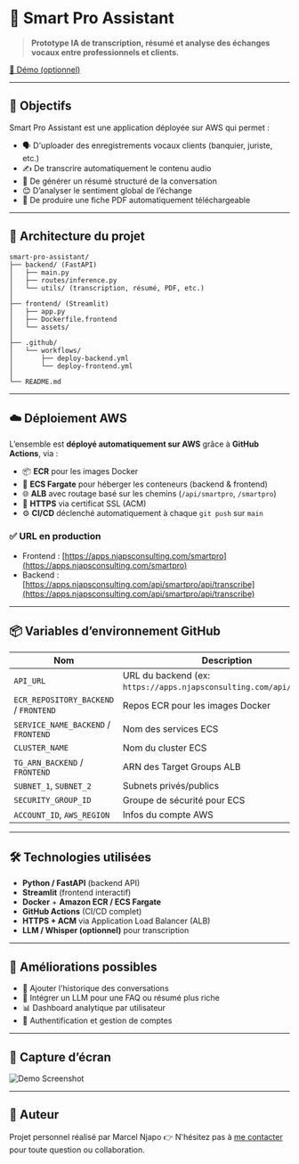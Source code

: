 
# 🧠 Smart Pro Assistant

> **Prototype IA de transcription, résumé et analyse des échanges vocaux entre professionnels et clients.**

[🎥 Démo (optionnel)](https://apps.njapsconsulting.com/smartpro)

---

## 🚀 Objectifs

Smart Pro Assistant est une application déployée sur AWS qui permet :

- 🗣️ D'uploader des enregistrements vocaux clients (banquier, juriste, etc.)
- ✍️ De transcrire automatiquement le contenu audio
- 🧠 De générer un résumé structuré de la conversation
- 😊 D’analyser le sentiment global de l’échange
- 📄 De produire une fiche PDF automatiquement téléchargeable

---

## 🧱 Architecture du projet

```
smart-pro-assistant/
├── backend/ (FastAPI)
│   ├── main.py
│   ├── routes/inference.py
│   └── utils/ (transcription, résumé, PDF, etc.)
│
├── frontend/ (Streamlit)
│   ├── app.py
│   ├── Dockerfile.frontend
│   └── assets/
│
├── .github/
│   └── workflows/
│       ├── deploy-backend.yml
│       └── deploy-frontend.yml
│
└── README.md
```

---

## ☁️ Déploiement AWS

L’ensemble est **déployé automatiquement sur AWS** grâce à **GitHub Actions**, via :

- 📦 **ECR** pour les images Docker
- 🐳 **ECS Fargate** pour héberger les conteneurs (backend & frontend)
- 🌐 **ALB** avec routage basé sur les chemins (`/api/smartpro`, `/smartpro`)
- 🔐 **HTTPS** via certificat SSL (ACM)
- ⚙️ **CI/CD** déclenché automatiquement à chaque `git push` sur `main`

### ✅ URL en production

- Frontend : [https://apps.njapsconsulting.com/smartpro](https://apps.njapsconsulting.com/smartpro)
- Backend : [https://apps.njapsconsulting.com/api/smartpro/api/transcribe](https://apps.njapsconsulting.com/api/smartpro/api/transcribe)

---

## 📦 Variables d’environnement GitHub

| Nom | Description |
|-----|-------------|
| `API_URL` | URL du backend (ex: `https://apps.njapsconsulting.com/api/smartpro`) |
| `ECR_REPOSITORY_BACKEND` / `FRONTEND` | Repos ECR pour les images Docker |
| `SERVICE_NAME_BACKEND` / `FRONTEND` | Nom des services ECS |
| `CLUSTER_NAME` | Nom du cluster ECS |
| `TG_ARN_BACKEND` / `FRONTEND` | ARN des Target Groups ALB |
| `SUBNET_1`, `SUBNET_2` | Subnets privés/publics |
| `SECURITY_GROUP_ID` | Groupe de sécurité pour ECS |
| `ACCOUNT_ID`, `AWS_REGION` | Infos du compte AWS |

---

## 🛠️ Technologies utilisées

- **Python / FastAPI** (backend API)
- **Streamlit** (frontend interactif)
- **Docker** + **Amazon ECR / ECS Fargate**
- **GitHub Actions** (CI/CD complet)
- **HTTPS + ACM** via Application Load Balancer (ALB)
- **LLM / Whisper (optionnel)** pour transcription

---

## 🔮 Améliorations possibles

- 🧾 Ajouter l'historique des conversations
- 🧠 Intégrer un LLM pour une FAQ ou résumé plus riche
- 📊 Dashboard analytique par utilisateur
- 🔐 Authentification et gestion de comptes

---

## 📸 Capture d’écran

![Demo Screenshot](assets/demo.png)

---

## 🙌 Auteur

Projet personnel réalisé par Marcel Njapo 
👉 N'hésitez pas à [me contacter](mailto:marcel.njapo@gmail.com) pour toute question ou collaboration.
